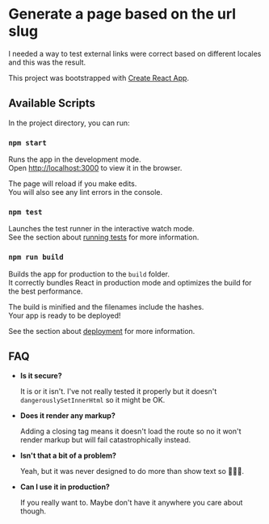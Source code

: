 # Generate a page based on the url slug

I needed a way to test external links were correct based on different locales and this was the result.

This project was bootstrapped with [Create React App](https://github.com/facebook/create-react-app).

## Available Scripts

In the project directory, you can run:

### `npm start`

Runs the app in the development mode.<br>
Open [http://localhost:3000](http://localhost:3000) to view it in the browser.

The page will reload if you make edits.<br>
You will also see any lint errors in the console.

### `npm test`

Launches the test runner in the interactive watch mode.<br>
See the section about [running tests](https://facebook.github.io/create-react-app/docs/running-tests) for more information.

### `npm run build`

Builds the app for production to the `build` folder.<br>
It correctly bundles React in production mode and optimizes the build for the best performance.

The build is minified and the filenames include the hashes.<br>
Your app is ready to be deployed!

See the section about [deployment](https://facebook.github.io/create-react-app/docs/deployment) for more information.

## FAQ

- **Is it secure?**

  It is or it isn't. I've not really tested it properly but it doesn't `dangerouslySetInnerHtml` so it might be OK.

- **Does it render any markup?**

  Adding a closing tag means it doesn't load the route so no it won't render markup but will fail catastrophically instead.

- **Isn't that a bit of a problem?**

  Yeah, but it was never designed to do more than show text so 🤷🏽‍♀️.

- **Can I use it in production?**

  If you really want to. Maybe don't have it anywhere you care about though.

